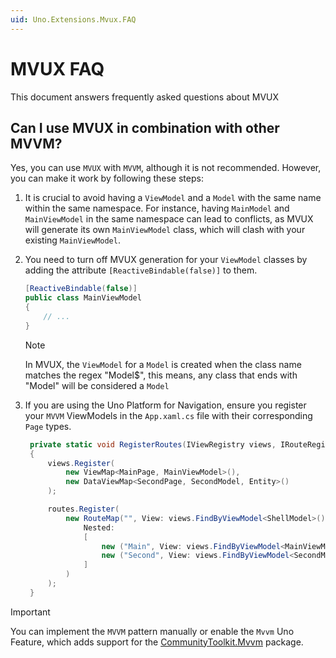 ```yaml
---
uid: Uno.Extensions.Mvux.FAQ
---
```


# MVUX FAQ

This document answers frequently asked questions about MVUX

## Can I use MVUX in combination with other MVVM?

Yes, you can use `MVUX` with `MVVM`, although it is not recommended. However, you can make it work by following these steps:

1. It is crucial to avoid having a `ViewModel` and a `Model` with the same name within the same namespace. For instance, having `MainModel` and `MainViewModel` in the same namespace can lead to conflicts, as MVUX will generate its own `MainViewModel` class, which will clash with your existing `MainViewModel`.

2. You need to turn off MVUX generation for your `ViewModel` classes by adding the attribute `[ReactiveBindable(false)]` to them.

   ```csharp
   [ReactiveBindable(false)]
   public class MainViewModel
   {
       // ...
   }
   ```

    > [!NOTE]
    > In MVUX, the `ViewModel` for a `Model` is created when the class name matches the regex "Model$", this means, any class that ends with "Model" will be considered a `Model`

3. If you are using the Uno Platform for Navigation, ensure you register your `MVVM` ViewModels in the `App.xaml.cs` file with their corresponding `Page` types.

   ```csharp
    private static void RegisterRoutes(IViewRegistry views, IRouteRegistry routes)
    {
        views.Register(
            new ViewMap<MainPage, MainViewModel>(),
            new DataViewMap<SecondPage, SecondModel, Entity>()
        );

        routes.Register(
            new RouteMap("", View: views.FindByViewModel<ShellModel>(),
                Nested:
                [
                    new ("Main", View: views.FindByViewModel<MainViewModel>(), IsDefault:true),
                    new ("Second", View: views.FindByViewModel<SecondModel>()),
                ]
            )
        );
    }
   ```

> [!IMPORTANT]
> You can implement the `MVVM` pattern manually or enable the `Mvvm` Uno Feature, which adds support for the [CommunityToolkit.Mvvm](https://www.nuget.org/packages/CommunityToolkit.Mvvm) package.
